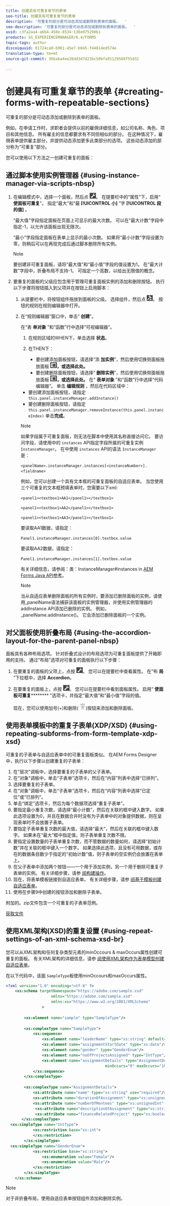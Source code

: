 ```yaml
---
title: 创建具有可重复章节的表单
seo-title: 创建具有可重复章节的表单
description: '可重复的部分是可动态添加或删除到表单的面板。  '
seo-description: '可重复的部分是可动态添加或删除到表单的面板。  '
uuid: c3fa2aa4-a6b4-458e-8534-138e075290b1
products: SG_EXPERIENCEMANAGER/6.4/FORMS
topic-tags: author
discoiquuid: 01724ca0-6901-45e7-b045-f44814ed574e
translation-type: tm+mt
source-git-commit: 36baba4ee20dd3d7d23bc50bfa91129588f55d32

---
```



# 创建具有可重复章节的表单 {#creating-forms-with-repeatable-sections}

可重复的部分是可动态添加或删除到表单的面板。

例如，在申请工作时，求职者会提供以前的雇佣详细信息，如公司名称、角色、项目和其他信息。 所有雇主的信息都要求有不同但相似的部分。 在这种情况下，雇佣表单提供雇主部分，并提供动态添加更多此类部分的选项。 这些动态添加的部分称为“可重复”部分。

您可以使用以下方法之一创建可重复的面板：

## 通过脚本使用实例管理器 {#using-instance-manager-via-scripts-nbsp}

1. 在编辑模式中，选择一个面板，然后点 ![按cmppr](assets/cmppr.png)。 在提要栏中的“属性”下，启用“ **使面板可重复**”。 指定“最大”和“最 **[!UICONTROL 小]** ”字 **[!UICONTROL 段的值]** 。

   “最大值”字段指定面板在页面上可显示的最大次数。 可以在“最大计数”字段中指定-1，以允许该面板出现无限次。

   “最小”字段指定面板在表单上显示的最小次数。 如果将“最小计数”字段设置为零，则稍后可以在再现完成后通过脚本删除所有实例。

   >[!NOTE]
   >
   >要创建非可重复面板，请将“最大值”和“最小值”字段的值设置为1。 在“最大计数”字段中，折叠布局不支持-1。 可指定一个高数，以给出无限值的概念。

1. 要重复的面板的父级应包含用于管理可重复面板实例的添加和删除按钮。 执行以下步骤将按钮插入到父项并在按钮上启用脚本：

   1. 从提要栏中，将按钮组件拖放到面板的父级。 选择组件，然后点 ![按edit-rules](assets/edit-rules.png)。 按钮的规则在规则编辑器中打开。
   1. 在“规则编辑器”窗口中，单击“ **创建**”。

      在“表 **单对象** ”和“函数”行中选择“可视编辑器”。

      1. 在规则区域的WHEN下，单击选择 **状态**。
      1. 在THEN下：

         * 要创建添加面板按钮，请选择“添 **加实例**”，然后使用切换侧面板拖放面板 ![，或使用“放置”对象选择该面板](assets/toggle-side-panel.png)**，或选择此处。**
         * 要创建删除面板按钮，请选择“ **删除实例**”，然后使用切换侧面板拖放面板 ![，或使用“放置”对象选择面板](assets/toggle-side-panel.png)**，或选择此处。**
      在“ **表单对象** ”和“函数”行中选择“代码编辑器”。 单击 **编辑规则** ，然后在代码区域中：

      * 要创建添加面板按钮，请指定 `this.panel.instanceManager.addInstance()`
      * 要创建删除面板按钮，请指定 `this.panel.instanceManager.removeInstance(this.panel.instanceIndex)`
      单击&#x200B;**完成**。

      >[!NOTE]
      >
      >如果字段属于可重复面板，则无法在脚本中使用其名称直接访问它。 要访问字段，请使用中的 `instances` API指定字段所属的可重复实例 `InstanceManager`。 在中使用 `instances` API的语法 `InstanceManager` 是：
      >
      >
      >`<panelName>.instanceManager.instances[<instanceNumber>].<fieldname>`
      >
      >
      >例如，您可以创建一个具有文本框的可重复面板的自适应表单。 当您使用三个可重复的文本框预填表单时，您需要以下xml:
      >
      >
      >`<panel1><textbox1>AA1</panel1></textbox1>`
      >
      >
      >`<panel1><textbox1>AA2</panel1></textbox1>`
      >
      >
      >`<panel1><textbox1>AA3</panel1></textbox1>`
      >
      >
      >要读取AA1数据，请指定：
      >
      >
      >`Panel1.instanceManager.instances[0].textbox.value`
      >
      >
      >要读取AA2数据，请指定：
      >
      >
      >`Panel1.instanceManager.instances[1].textbox.value`
      >
      >
      >有关详细信息，请参阅：类：InstanceManager#instances in [AEM Forms Java API参考](https://adobe.com/go/learn_aemforms_documentation_63)。

      >[!NOTE]
      >
      >当从自适应表单删除面板的所有实例时，要添加已删除面板的实例，请使用_panelName语法捕获该面板的实例管理器，并使用实例管理器的addInstance API添加已删除的实例。 例如，_panelName.addInstance()。 它会添加已删除面板的一个实例。















## 对父面板使用折叠布局 {#using-the-accordion-layout-for-the-parent-panel-nbsp}

面板具有各种布局选项。 针对折叠式设计的布局选项为可重复面板提供了开箱即用的支持。 通过“布局”选项对可重复的面板执行以下步骤：

1. 在要重复的面板的父项上，点按 ![cmppr](assets/cmppr.png)。 您可以在提要栏中查看属性。 在“布 **局** ”下拉框中，选择 **Accordion**。
1. 在要重复的面板上，点按 ![cmppr](assets/cmppr.png)。 您可以在提要栏中看到面板属性。 启用“ **使面板可重复********** ”选项卡，并指定“最大值”和“最小值”字段的值。

   现在，您可以使用加号(+)和删除( ![delete-panel](assets/delete-panel.png))按钮来添加和删除面板。

## 使用表单模板中的重复子表单(XDP/XSD) {#using-repeating-subforms-from-form-template-xdp-xsd}

可重复的子表单与自适应表单中的可重复面板类似。 在AEM Forms Designer中，执行以下步骤以创建重复的子表单：

1. 在“层次”调板中，选择要重复的子表单的父子表单。
1. 在“对象”调板中，单击“子表单”选项卡，然后在“内容”列表中选择“已排列”。
1. 选择要重复的子表单。
1. 在“对象”调板中，单击“子表单”选项卡，然后在“内容”列表中选择“已定位”或“已排列”。
1. 单击“绑定”选项卡，然后为每个数据项选择“重复子表单”。
1. 要指定最小重复次数，请选择“最小计数”，然后在关联的框中键入数字。 如果此选项设置为0，并且在数据合并时没有为子表单中的对象提供数据，则在呈现表单时不会放置子表单。
1. 要指定子表单重复次数的最大值，请选择“最大”，然后在关联的框中键入数字。 如果未在“最大”框中指定值，则子表单重复次数不限。
1. 要指定设置数量的子表单重复次数，而不管数据的数量如何，请选择“初始计数”并在关联的框中键入一个数字。 如果选择此选项，且没有可用数据，或存在的数据条目数少于指定的“初始计数”值，则子表单的空实例仍会放置在表单上。
1. 在父子表单中添加两个按钮——一个用于添加实例，另一个用于删除可重复子表单的实例。 有关详细步骤，请参 [阅构建操作](https://help.adobe.com/en_US/AEMForms/6.1/DesignerHelp/WS107c29ade9134a2c74572b5612a87ca2b56-8000.2.html#WS107c29ade9134a2c-1f74d86012a87d4fe55-8000.2)。
1. 现在，将表单模板链接到自适应表单。 有关详细步骤，请参 [阅基于模板创建自适应表单](/help/forms/using/creating-adaptive-form.md#create-an-adaptive-form-based-on-a-template)。
1. 使用在步骤9中创建的按钮添加和删除子表单。

附加的。zip文件包含一个可重复的子表单范例。

[获取文件](assets/samplerepeatablesubform.zip)

## 使用XML架构(XSD)的重复设置 {#using-repeat-settings-of-an-xml-schema-xsd-br}

您可以从XML架构和任何复杂类型元素的minOccours &amp; maxOccurs属性创建可重复的面板。 有关XML架构的详细信息，请参 [阅使用XML架构作为表单模型创建自适应表单](/help/forms/using/adaptive-form-xml-schema-form-model.md)。

在以下代码中，该面 `SampleType`板使用minOccours和maxOccurs属性。

```xml
<?xml version="1.0" encoding="utf-8" ?> 
    <xs:schema targetNamespace="https://adobe.com/sample.xsd"
                    xmlns="https://adobe.com/sample.xsd"
                    xmlns:xs="https://www.w3.org/2001/XMLSchema"
                >

        <xs:element name="sample" type="SampleType"/>
        
        <xs:complexType name="SampleType">
            <xs:sequence>
                <xs:element name="leaderName" type="xs:string" default="Enter Name"/>
                <xs:element name="assignmentStartDate" type="xs:date"/>
                <xs:element name="gender" type="GenderEnum"/>
                <xs:element name="noOfProjectsAssigned" type="IntType"/>
                <xs:element name="assignmentDetails" type="AssignmentDetails" 
                                            minOccurs="0" maxOccurs="10"/>
            </xs:sequence>
        </xs:complexType>

        <xs:complexType name="AssignmentDetails">
            <xs:attribute name="name" type="xs:string" use="required"/>
            <xs:attribute name="durationOfAssignment" type="xs:unsignedInt" use="required"/>
            <xs:attribute name="numberOfMentees" type="xs:unsignedInt" use="required"/>
             <xs:attribute name="descriptionOfAssignment" type="xs:string" use="required"/>
             <xs:attribute name="financeRelatedProject" type="xs:boolean"/>
       </xs:complexType>
  <xs:simpleType name="IntType">
            <xs:restriction base="xs:int">
            </xs:restriction>
        </xs:simpleType>
  <xs:simpleType name="GenderEnum">
            <xs:restriction base="xs:string">
                <xs:enumeration value="Female"/>
                <xs:enumeration value="Male"/>
            </xs:restriction>
        </xs:simpleType>
    </xs:schema>
```

>[!NOTE]
>
>对于非折叠布局，使用自适应表单按钮组件添加和删除实例。
